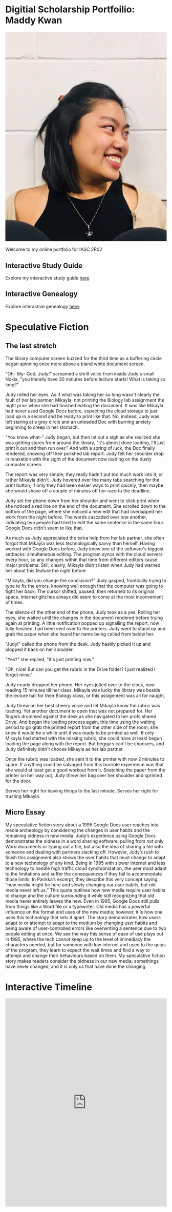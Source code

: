 # Digitial Scholarship Portfoilio: Maddy Kwan

![](IMG_20191015_212559_847.jpg)

Welcome to my online portfolio for IASC 2P02

## Interactive Study Guide

Explore my interactive study guide [here](2P02Team1InteractiveStudyGuide.html).

## Interactive Genealogy

Explore interactive genealogy [here](2P02_InteractiveGenealogy.html).

# Speculative Fiction

## The last stretch

  The library computer screen buzzed for the third time as a buffering circle began spinning once more above a bland white document screen. 
  
  "Oh- My- God, Judy!" screamed a shrill voice from inside Judy's small Nokia, "you literally have 30 minutes before lecture starts! What is taking so long?"
  
  Judy rolled her eyes. As if what was taking her so long wasn't clearly the fault of her lab partner, Mikayla, not printing the Biology lab assignment the night prior when she had finished editing the document. It was like Mikayla had never used Google Docs before, expecting the cloud storage to just load up in a second and be ready to print like that. No, instead, Judy was left staring at a grey circle and an unloaded Doc with burning anxiety beginning to creep in her stomach.
  
  "You know what-" Judy began, but then let out a sigh as she realized she was getting stares from around the library, "it's almost done loading, I'll just print it out and then run over." And with a spring of luck, the Doc finally rendered, showing off their polished lab report. Judy felt her shoulder drop in relaxation with the sight of the document now loading on the dusty computer screen.
  
  The report was very simple; they really hadn't put too much work into it, or rather Mikayla didn't. Judy hovered over the many tabs searching for the print button; if only they had been easier ways to print quickly, then maybe she would shave off a couple of minutes off her race to the deadline.
  
  Judy set her phone down from her shoulder and went to click print when she noticed a red line on the end of the document. She scrolled down to the bottom of the page, where she noticed a new edit that had overlapped her work from the night before. The words cascaded over one another, indicating two people had tried to edit the same sentence in the same hour. Google Docs didn't seem to like that. 
  
  As much as Judy appreciated the extra help from her lab partner, she often forgot that Mikayla was less technologically savvy than herself. Having worked with Google Docs before, Judy knew one of the software's biggest setbacks: simultaneous editing. The program syncs with the cloud servers every hour, so any changes within that time from different editors cause major problems. Still, clearly, Mikayla didn't listen when Judy had warned her about this feature the night before.
  
  "Mikayla, did you change the conclusion?" Judy gasped, frantically trying to type to fix the errors, knowing well enough that the computer was going to fight her back. The cursor shifted, paused, then returned to its original space. Internet glitches always did seem to come at the most inconvenient of times. 
  
  The silence of the other end of the phone, Judy took as a yes. Rolling her eyes, she waited until the changes in the document rendered before trying again at printing. A little notification popped up signalling the report, now fully finished, had been sent over to the printers. Judy went to stand up and grab the paper when she heard her name being called from below her.
  
  "Judy!" called the phone from the desk. Judy hastily picked it up and plopped it back on her shoulder.
  
  "Yes?" she replied, "it's just printing now."
  
  "Oh, nice! But can you get the rubric in the Drive folder? I just realized I forgot mine."
  
  Judy nearly dropped her phone. Her eyes jolted over to the clock, now reading 15 minutes till her class. Mikayla was lucky the library was beside the lecture hall for their Biology class, or this assignment was all for naught. 
  
  Judy threw on her best cheery voice and let Mikayla know the rubric was loading. Yet another document to open that was not prepared for. Her fingers drummed against the desk as she navigated to her profs shared Drive. And began the loading process again, this time using the waiting period to go grab the printed report from the other side of the room; she knew it would be a while until it was ready to be printed as well. If only Mikayla had started with the missing rubric, she could have at least begun loading the page along with the report. But beggars can't be choosers, and Judy definitely didn't choose Mikayla as her lab partner.
  
  Once the rubric was loaded, she sent it to the printer with now 2 minutes to spare. If anything could be salvaged from this horrible experience was that she would at least get a good workout from it. Snatching the paper from the printer on her way out, Judy threw her bag over her shoulder and sprinted for the door.
  
  Serves her right for leaving things to the last minute. Serves her right for trusting Mikayla.


## Micro Essay

  My speculative fiction story about a 1995 Google Docs user reaches into media archeology by considering the changes in user habits and the remaining oldness in new media. Judy’s experience using Google Docs demonstrates the oldness in a word sharing software, pulling from not only Word documents or typing out a file, but also the idea of sharing a file with someone and dealing with partners slacking off. However, Judy’s rush to finish this assignment also shows the user habits that must change to adapt to a new technology of any kind. Being in 1995 with slower internet and less technology to handle high traffic cloud synchronization, the user must adapt to the limitations and suffer the consequences if they fail to accommodate those limits. In Parikka’s excerpt, they describe this very concept saying, “new media might be here and slowly changing our user habits, but old media never left us.” This quote outlines how new media require user habits to change and the culture surrounding it while still recognizing that old media never entirely leaves the new. Even in 1995, Google Docs still pulls from things like a Word file or a typewriter. Old media has a powerful influence on the format and uses of the new media; however, it is how one uses this technology that sets it apart. The story demonstrates how users adapt to or attempt to adapt to the medium by changing user habits and being aware of user-controlled errors like overwriting a sentence due to two people editing at once. We see the way this sense of ease of use plays out in 1995, where the tech cannot keep up to the level of immediacy the characters needed, but for someone with low internet and used to the quips of the program, they learn to expect the wait times and find a way to attempt and change their behaviours based on them. My speculative fiction story makes readers consider the oldness in our new media; somethings have never changed, and it is only us that have done the changing.


# Interactive Timeline

<iframe src='https://cdn.knightlab.com/libs/timeline3/latest/embed/index.html?source=1QdSwwzk2beSfWVkr0kaK-PBs4GNigFHFtn-U1t2WcF0&font=Default&lang=en&initial_zoom=2&height=650' width='100%' height='650' webkitallowfullscreen mozallowfullscreen allowfullscreen frameborder='0'></iframe>
